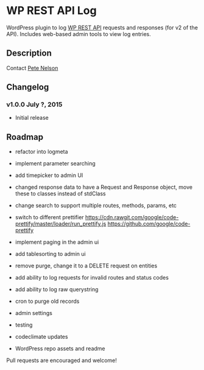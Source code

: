 # WP REST API Log

WordPress plugin to log [WP REST API](http://wp-api.org/) requests and responses (for v2 of the API).  Includes web-based admin tools to view log entries.

## Description

Contact [Pete Nelson](https://twitter.com/gungeekatx)

## Changelog

### v1.0.0 July ?, 2015
- Initial release

## Roadmap

- refactor into logmeta

- implement parameter searching
- add timepicker to admin UI
- changed response data to have a Request and Response object, move these to classes instead of stdClass
- change search to support multiple routes, methods, params, etc
- switch to different prettifier https://cdn.rawgit.com/google/code-prettify/master/loader/run_prettify.js https://github.com/google/code-prettify
- implement paging in the admin ui
- add tablesorting to admin ui
- remove purge, change it to a DELETE request on entities
- add ability to log requests for invalid routes and status codes
- add ability to log raw querystring
- cron to purge old records
- admin settings
- testing
- codeclimate updates
- WordPress repo assets and readme

Pull requests are encouraged and welcome!


